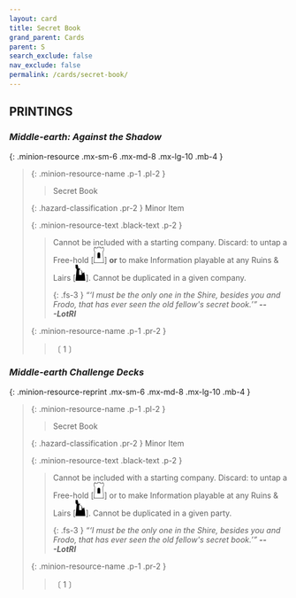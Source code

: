 ```yaml
---
layout: card
title: Secret Book
grand_parent: Cards
parent: S
search_exclude: false
nav_exclude: false
permalink: /cards/secret-book/
---
```


## PRINTINGS


### _Middle-earth: Against the Shadow_

{: .minion-resource .mx-sm-6 .mx-md-8 .mx-lg-10 .mb-4 }
> {: .minion-resource-name .p-1 .pl-2 }
> > <div class="hazard-mp"></div>
> > <div class="card-name">Secret Book</div>
>
> {: .hazard-classification .pr-2 }
> Minor Item
>
> {: .minion-resource-text .black-text .p-2 }
> > Cannot be included with a starting company. Discard: to untap a Free-hold <nobr>[<img src="/assets/images/free-hold.svg">]</nobr> **or** to make Information playable at any Ruins & Lairs <nobr>[<img src="/assets/images/ruinlair.svg">]</nobr>. Cannot be duplicated in a given company. 
> > 
> > {: .fs-3 } 
> > _“‘I must be the only one in the Shire, besides you and Frodo, that has ever seen the old fellow's secret book.’”_ ***---&#65279;LotRI*** 
> 
> {: .minion-resource-name .p-1 .pr-2 }
> > <div class="card-shield"></div>
> > <div class="card-corruption-white">〔 1 〕</div>

### _Middle-earth Challenge Decks_

{: .minion-resource-reprint .mx-sm-6 .mx-md-8 .mx-lg-10 .mb-4 }
> {: .minion-resource-name .p-1 .pl-2 }
> > <div class="hazard-mp"></div>
> > <div class="card-name">Secret Book</div>
>
> {: .hazard-classification .pr-2 }
> Minor Item
>
> {: .minion-resource-text .black-text .p-2 }
> > Cannot be included with a starting company. Discard: to untap a Free-hold <nobr>[<img src="/assets/images/free-hold.svg">]</nobr> or to make Information playable at any Ruins & Lairs <nobr>[<img src="/assets/images/ruinlair.svg">]</nobr>. Cannot be duplicated in a given party. 
> > 
> > {: .fs-3 } 
> > _“‘I must be the only one in the Shire, besides you and Frodo, that has ever seen the old fellow's secret book.’”_ ***---&#65279;LotRI*** 
> 
> {: .minion-resource-name .p-1 .pr-2 }
> > <div class="card-shield"></div>
> > <div class="card-corruption-white">〔 1 〕</div>
